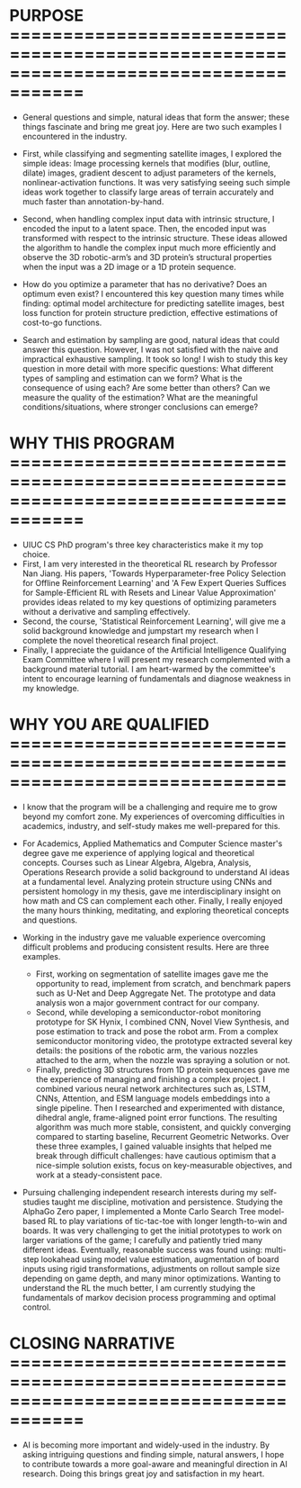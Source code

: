 # PURPOSE =====================================================================================

* General questions and simple, natural ideas that form the answer; these things fascinate and bring me great joy. Here are two such examples I encountered in the industry.
* First, while classifying and segmenting satellite images, I explored the simple ideas: Image processing kernels that modifies (blur, outline, dilate) images, gradient descent to adjust parameters of the kernels, nonlinear-activation functions. It was very satisfying seeing such simple ideas work together to classify large areas of terrain accurately and much faster than annotation-by-hand. 
* Second, when handling complex input data with intrinsic structure, I encoded the input to a latent space. Then, the encoded input was transformed with respect to the intrinsic structure. These ideas allowed the algorithm to handle the complex input much more efficiently and observe the 3D robotic-arm’s and 3D protein’s structural properties when the input was a 2D image or a 1D protein sequence.

* How do you optimize a parameter that has no derivative? Does an optimum even exist? I encountered this key question many times while finding: optimal model architecture for predicting satellite images, best loss function for protein structure prediction, effective estimations of cost-to-go functions.
* Search and estimation by sampling are good, natural ideas that could answer this question. However, I was not satisfied with the naive and impractical exhaustive sampling. It took so long! I wish to study this key question in more detail with more specific questions: What different types of sampling and estimation can we form? What is the consequence of using each? Are some better than others? Can we measure the quality of the estimation? What are the meaningful conditions/situations, where stronger conclusions can emerge?

# WHY THIS PROGRAM =====================================================================================

* UIUC CS PhD program's three key characteristics make it my top choice.
* First, I am very interested in the theoretical RL research by Professor Nan Jiang. His papers, 'Towards Hyperparameter-free Policy Selection for Offline Reinforcement Learning' and 'A Few Expert Queries Suffices for Sample-Efficient RL with Resets and Linear Value Approximation' provides ideas related to my key questions of optimizing parameters without a derivative and sampling effectively.
* Second, the course, 'Statistical Reinforcement Learning', will give me a solid background knowledge and jumpstart my research when I complete the novel theoretical research final project.
* Finally, I appreciate the guidance of the Artificial Intelligence Qualifying Exam Committee where I will present my research complemented with a background material tutorial. I am heart-warmed by the committee's intent to encourage learning of fundamentals and diagnose weakness in my knowledge.

# WHY YOU ARE QUALIFIED ==============================================================================

* I know that the program will be a challenging and require me to grow beyond my comfort zone. My experiences of overcoming difficulties in academics, industry, and self-study makes me well-prepared for this.

* For Academics, Applied Mathematics and Computer Science master's degree gave me experience of applying logical and theoretical concepts. Courses such as Linear Algebra, Algebra, Analysis, Operations Research provide a solid background to understand AI ideas at a fundamental level. Analyzing protein structure using CNNs and persistent homology in my thesis, gave me interdisciplinary insight on how math and CS can complement each other. Finally, I really enjoyed the many hours thinking, meditating, and exploring theoretical concepts and questions.

* Working in the industry gave me valuable experience overcoming difficult problems and producing consistent results. Here are three examples.
  * First, working on segmentation of satellite images gave me the opportunity to read, implement from scratch, and benchmark papers such as U-Net and Deep Aggregate Net. The prototype and data analysis won a major government contract for our company.
  * Second, while developing a semiconductor-robot monitoring prototype for SK Hynix, I combined CNN, Novel View Synthesis, and pose estimation to track and pose the robot arm. From a complex semiconductor monitoring video, the prototype extracted several key details: the positions of the robotic arm, the various nozzles attached to the arm, when the nozzle was spraying a solution or not.
  * Finally, predicting 3D structures from 1D protein sequences gave me the experience of managing and finishing a complex project. I combined various neural network architectures such as, LSTM, CNNs, Attention, and ESM language models embeddings into a single pipeline. Then I researched and experimented with distance, dihedral angle, frame-aligned point error functions. The resulting algorithm was much more stable, consistent, and quickly converging compared to starting baseline, Recurrent Geometric Networks. Over these three examples, I gained valuable insights that helped me break through difficult challenges: have cautious optimism that a nice-simple solution exists, focus on key-measurable objectives, and work at a steady-consistent pace.

* Pursuing challenging independent research interests during my self-studies taught me discipline, motivation and persistence. Studying the AlphaGo Zero paper, I implemented a Monte Carlo Search Tree model-based RL to play variations of tic-tac-toe with longer length-to-win and boards. It was very challenging to get the initial prototypes to work on larger variations of the game; I carefully and patiently tried many different ideas. Eventually, reasonable success was found using: multi-step lookahead using model value estimation, augmentation of board inputs using rigid transformations, adjustments on rollout sample size depending on game depth, and many minor optimizations. Wanting to understand the RL the much better, I am currently studying the fundamentals of markov decision process programming and optimal control.

# CLOSING NARRATIVE =====================================================================================

* AI is becoming more important and widely-used in the industry. By asking intriguing questions and finding simple, natural answers, I hope to contribute towards a more goal-aware and meaningful direction in AI research. Doing this brings great joy and satisfaction in my heart.

